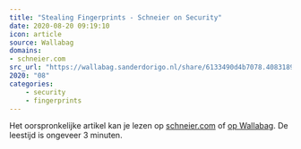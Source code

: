 ```yaml
---
title: "Stealing Fingerprints - Schneier on Security"
date: 2020-08-20 09:19:10
icon: article
source: Wallabag
domains:
- schneier.com
src_url: "https://wallabag.sanderdorigo.nl/share/6133490d4b7078.40831898"
2020: "08"
categories:
    - security
    - fingerprints
---
```

Het oorspronkelijke artikel kan je lezen op [schneier.com](https://www.schneier.com/blog/archives/2015/10/stealing_finger.html) of [op Wallabag](https://wallabag.sanderdorigo.nl/share/6133490d4b7078.40831898). De leestijd is ongeveer 3 minuten.